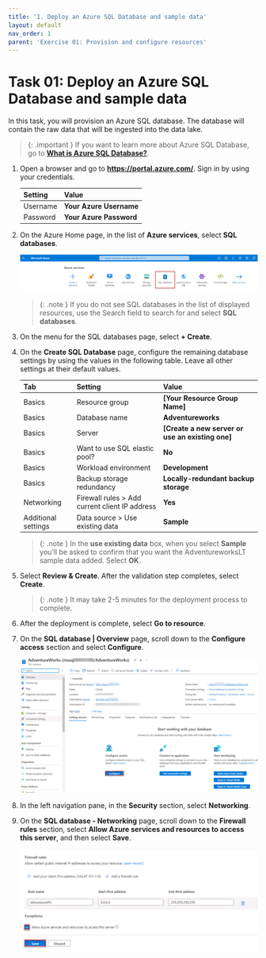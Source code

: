 ```yaml
---
title: '1. Deploy an Azure SQL Database and sample data'
layout: default
nav_order: 1
parent: 'Exercise 01: Provision and configure resources'
---
```


# Task 01: Deploy an Azure SQL Database and sample data


In this task, you will provision an Azure SQL database. The database will contain the raw data that will be ingested into the data lake.

>{: .important }
>If you want to learn more about Azure SQL Database, go to [**What is Azure SQL Database?**](https://learn.microsoft.com/azure/azure-sql/database/sql-database-paas-overview?view=azuresql "What is Azure SQL Database?").

1. Open a browser and go to **https://portal.azure.com/**. Sign in by using your credentials. 

    | Setting | Value |
    |:---------|:---------|
    | Username   | **Your Azure Username**   |
    | Password   | **Your Azure Password**   |

1. On the Azure Home page, in the list of **Azure services**, select **SQL databases**.

    ![sqldatabases.jpg](../media/instructions254096/sqldatabases.jpg)

    >{: .note }
    >If you do not see SQL databases in the list of displayed resources, use the Search field to search for and select **SQL databases**.

1. On the menu for the SQL databases page, select **+ Create**.

1. On the **Create SQL Database** page, configure the remaining database settings by using the values in the following table. Leave all other settings at their default values.

    | Tab | Setting | Value        |
    |:---------|:---------|:------------------------------|
    | Basics   |Resource group | **[Your Resource Group Name]** |
    | Basics   |Database name | **Adventureworks**      |
    | Basics   |Server    | **[Create a new server or use an existing one]**  |
    | Basics   |Want to use SQL elastic pool? | **No**    |
    | Basics   |Workload environment  | **Development**   |   
    | Basics   |Backup storage redundancy   | **Locally-redundant backup storage**   |
    | Networking |Firewall rules > Add current client IP address   | **Yes**   |
    | Additional settings | Data source > Use existing data   | **Sample**   |

    >{: .note }
    >In the **use existing data** box, when you select **Sample** you’ll be asked to confirm that you want the AdventureworksLT sample data added. Select **OK**.

1. Select **Review & Create**. After the validation step completes, select **Create**.

    >{: .note }
    >It may take 2-5 minutes for the deployment process to complete.

1. After the deployment is complete, select **Go to resource**.

1. On the **SQL database | Overview** page, scroll down to the  **Configure access** section and select **Configure**.

    ![configure.jpg](../media/instructions254096/configure.jpg)

1. In the left navigation pane, in the **Security** section, select **Networking**.

1. On the **SQL database - Networking** page, scroll down to the **Firewall rules** section, select **Allow Azure services and resources to access this server**, and then select **Save**.

  
    ![allowfirewall.jpg](../media/instructions254096/allowfirewall.jpg) 
